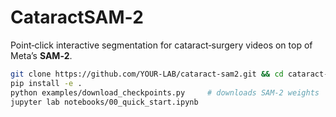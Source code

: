 # CataractSAM‑2

Point‑click interactive segmentation for cataract‑surgery videos on top of Meta’s **SAM‑2**.

```bash
git clone https://github.com/YOUR‑LAB/cataract-sam2.git && cd cataract-sam2
pip install -e .
python examples/download_checkpoints.py     # downloads SAM‑2 weights
jupyter lab notebooks/00_quick_start.ipynb
